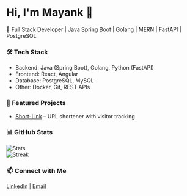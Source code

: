 # Hi, I'm Mayank 👋  
🚀 Full Stack Developer | Java Spring Boot | Golang | MERN | FastAPI | PostgreSQL  

### 🛠️ Tech Stack  
- Backend: Java (Spring Boot), Golang, Python (FastAPI)  
- Frontend: React, Angular  
- Database: PostgreSQL, MySQL  
- Other: Docker, Git, REST APIs  

### 🌟 Featured Projects  
- [Short-Link](https://github.com/mayankr5/short-link) – URL shortener with visitor tracking  

### 📊 GitHub Stats  
![Stats](https://github-readme-stats.vercel.app/api?username=mayankr5&show_icons=true)  
![Streak](https://github-readme-streak-stats.herokuapp.com/?user=mayankr5)  

### 📫 Connect with Me  
[LinkedIn](https://linkedin.com/in/mayankr5) | [Email](mailto:mayank525.work@gmail.com)

